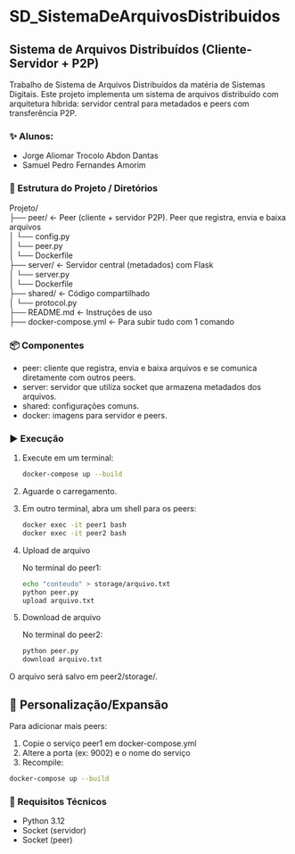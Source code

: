 # SD_SistemaDeArquivosDistribuidos

## Sistema de Arquivos Distribuídos (Cliente-Servidor + P2P)
Trabalho de Sistema de Arquivos Distribuídos da matéria de Sistemas Digitais. Este projeto implementa um sistema de arquivos distribuído com arquitetura híbrida: servidor central para metadados e peers com transferência P2P.


### ✨ Alunos:
- Jorge Aliomar Trocolo Abdon Dantas
- Samuel Pedro Fernandes Amorim 


### 📁 Estrutura do Projeto / Diretórios

Projeto/<br>
├── peer/ ← Peer (cliente + servidor P2P). Peer que registra, envia e baixa arquivos<br>
│ └── config.py<br>
│ └── peer.py<br>
│ └── Dockerfile<br>
├── server/ ← Servidor central (metadados) com Flask<br>
│ └── server.py<br>
│ └── Dockerfile<br>
├── shared/ ← Código compartilhado<br>
│ └── protocol.py<br>
├── README.md ← Instruções de uso<br>
├── docker-compose.yml ← Para subir tudo com 1 comando

### 📦 Componentes

- peer: cliente que registra, envia e baixa arquivos e se comunica diretamente com outros peers.
- server: servidor que utiliza socket que armazena metadados dos arquivos.
- shared: configurações comuns.
- docker: imagens para servidor e peers.

### ▶️ Execução

1. Execute em um terminal:

    ```bash
    docker-compose up --build
    ```

2. Aguarde o carregamento.

3. Em outro terminal, abra um shell para os peers:
    
    ```bash
    docker exec -it peer1 bash
    docker exec -it peer2 bash
    ```
4. Upload de arquivo

    No terminal do peer1:

    ```bash
    echo "conteudo" > storage/arquivo.txt
    python peer.py
    upload arquivo.txt
    ```

5. Download de arquivo

    No terminal do peer2:

    ```bash
    python peer.py
    download arquivo.txt
    ```
O arquivo será salvo em peer2/storage/.

## 🔧 Personalização/Expansão

Para adicionar mais peers:

1. Copie o serviço peer1 em docker-compose.yml
2. Altere a porta (ex: 9002) e o nome do serviço
3. Recompile:

```bash
docker-compose up --build
```

### 📌 Requisitos Técnicos

- Python 3.12
- Socket (servidor)
- Socket (peer)
